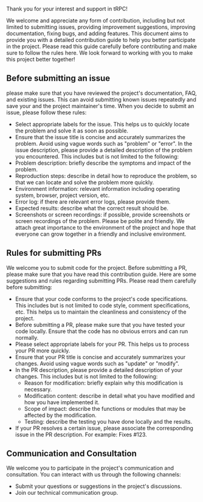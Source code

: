 Thank you for your interest and support in tRPC! 

We welcome and appreciate any form of contribution, including but not limited to submitting issues, providing improvement suggestions, improving documentation, fixing bugs, and adding features. This document aims to provide you with a detailed contribution guide to help you better participate in the project. Please read this guide carefully before contributing and make sure to follow the rules here. We look forward to working with you to make this project better together!

## Before submitting an issue

please make sure that you have reviewed the project's documentation, FAQ, and existing issues. This can avoid submitting known issues repeatedly and save your and the project maintainer's time. When you decide to submit an issue, please follow these rules: 
- Select appropriate labels for the issue. This helps us to quickly locate the problem and solve it as soon as possible. 
- Ensure that the issue title is concise and accurately summarizes the problem. Avoid using vague words such as "problem" or "error". 
In the issue description, please provide a detailed description of the problem you encountered. This includes but is not limited to the following:
- Problem description: briefly describe the symptoms and impact of the problem.
- Reproduction steps: describe in detail how to reproduce the problem, so that we can locate and solve the problem more quickly. 
- Environment information: relevant information including operating system, browser, project version, etc. 
- Error log: if there are relevant error logs, please provide them. 
- Expected results: describe what the correct result should be. 
- Screenshots or screen recordings: if possible, provide screenshots or screen recordings of the problem. 
Please be polite and friendly. We attach great importance to the environment of the project and hope that everyone can grow together in a friendly and inclusive environment.

## Rules for submitting PRs 

We welcome you to submit code for the project. Before submitting a PR, please make sure that you have read this contribution guide. Here are some suggestions and rules regarding submitting PRs. Please read them carefully before submitting:
- Ensure that your code conforms to the project's code specifications. This includes but is not limited to code style, comment specifications, etc. This helps us to maintain the cleanliness and consistency of the project. 
- Before submitting a PR, please make sure that you have tested your code locally. Ensure that the code has no obvious errors and can run normally. 
- Please select appropriate labels for your PR. This helps us to process your PR more quickly.
- Ensure that your PR title is concise and accurately summarizes your changes. Avoid using vague words such as "update" or "modify". 
- In the PR description, please provide a detailed description of your changes. This includes but is not limited to the following: 
  - Reason for modification: briefly explain why this modification is necessary. 
  - Modification content: describe in detail what you have modified and how you have implemented it. 
  - Scope of impact: describe the functions or modules that may be affected by the modification. 
  - Testing: describe the testing you have done locally and the results. 
- If your PR resolves a certain issue, please associate the corresponding issue in the PR description. For example: Fixes #123.

## Communication and Consultation 

We welcome you to participate in the project's communication and consultation. You can interact with us through the following channels:
- Submit your questions or suggestions in the project's discussions. 
- Join our technical communication group.
